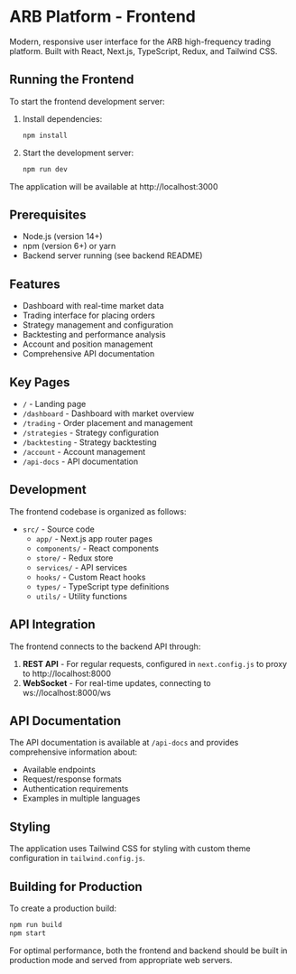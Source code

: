 # ARB Platform - Frontend

Modern, responsive user interface for the ARB high-frequency trading platform. Built with React, Next.js, TypeScript, Redux, and Tailwind CSS.

## Running the Frontend

To start the frontend development server:

1. Install dependencies:
   ```bash
   npm install
   ```

2. Start the development server:
   ```bash
   npm run dev
   ```

The application will be available at http://localhost:3000

## Prerequisites

- Node.js (version 14+)
- npm (version 6+) or yarn
- Backend server running (see backend README)

## Features

- Dashboard with real-time market data
- Trading interface for placing orders
- Strategy management and configuration
- Backtesting and performance analysis
- Account and position management
- Comprehensive API documentation

## Key Pages

- `/` - Landing page
- `/dashboard` - Dashboard with market overview
- `/trading` - Order placement and management
- `/strategies` - Strategy configuration
- `/backtesting` - Strategy backtesting
- `/account` - Account management
- `/api-docs` - API documentation

## Development

The frontend codebase is organized as follows:

- `src/` - Source code
  - `app/` - Next.js app router pages
  - `components/` - React components
  - `store/` - Redux store
  - `services/` - API services
  - `hooks/` - Custom React hooks
  - `types/` - TypeScript type definitions
  - `utils/` - Utility functions

## API Integration

The frontend connects to the backend API through:

1. **REST API** - For regular requests, configured in `next.config.js` to proxy to http://localhost:8000
2. **WebSocket** - For real-time updates, connecting to ws://localhost:8000/ws

## API Documentation

The API documentation is available at `/api-docs` and provides comprehensive information about:

- Available endpoints
- Request/response formats
- Authentication requirements
- Examples in multiple languages

## Styling

The application uses Tailwind CSS for styling with custom theme configuration in `tailwind.config.js`. 

## Building for Production

To create a production build:

```bash
npm run build
npm start
```

For optimal performance, both the frontend and backend should be built in production mode and served from appropriate web servers. 